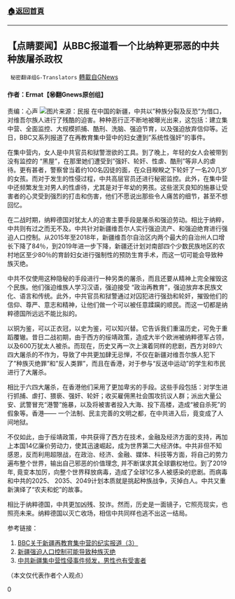 ###  [:house:返回首頁](https://github.com/ourhimalayas/txt)
---

## 【点睛要闻】从BBC报道看一个比纳粹更邪恶的中共种族屠杀政权
` 秘密翻译组G-Translators` [轉載自GNews](https://gnews.org/zh-hans/914421/)

#### 作者：Ermat【㊙️翻Gnews原创组】
责编：心声
![]()![](https://gnews.org/wp-content/uploads/2021/02/eaad3503-8e03-41ef-befd-b8d33ee69a63.jpg)图片来源：民报
在中国的新疆，中共以”种族分裂及反恐”为借口，对维吾尔族人进行了残酷的迫害。种种恶行正不断地被曝光出来，这包括：建立集中营、全面监控、大规模抓捕、酷刑、洗脑、强迫节育，以及强迫放弃信仰等。近日，BBC又系列报道了在再教育集中营中的妇女遭到”系统性强奸”的事件。

在集中营内，女人是中共官员和狱警泄欲的工具。到了晚上，年轻的女人会被带到没有监控的 “黑屋”，在那里她们遭受到”强奸、轮奸、性虐、酷刑”等非人的虐待。更有甚者，警察曾当着约100名囚徒的面，在众目睽睽之下轮奸了一名20几岁的女孩。而对于发生的性侵过程，中共高层官员还进行秘密监控。此外，在集中营中还频繁发生对男人的性虐待，尤其是对于年幼的男孩。这些泯灭良知的施暴让受害者的心灵受到强烈的打击和伤害，他们不愿说出那些令人痛苦的细节，甚至不想回忆。

在二战时期，纳粹德国对犹太人的迫害主要手段是屠杀和强迫劳动。相比于纳粹，中共则有过之而无不及。中共针对新疆维吾尔人实行强迫流产、和强迫绝育进行强迫人口控制。从2015年至2018年，新疆维吾尔自治区内两个最大的自治州人口增长下降了84％，到2019年进一步下降，新疆还计划对南部四个少数民族地区的农村地区至少80％的育龄妇女进行强制性的预防生育手术，而这一切可能会导致种族灭绝。

中共不仅使用这种隐秘的手段进行一种另类的屠杀，而且还要从精神上完全摧毁这个民族。他们强迫维族人学习汉语，强迫接受 “政治再教育”，强迫放弃本民族文化、语言和传统。此外，中共官员和狱警通过对囚犯进行强劲和轮奸，摧毁他们的信仰、尊严、意志和精神，让他们做一个可以被任意蹂躏的顺民。而这一切都是纳粹德国所远远不能比拟的。

以铜为鉴，可以正衣冠，以史为鉴，可以知兴替。它告诉我们重温历史，可免于重蹈覆辙。昔日二战初期，由于西方的绥靖政策，造成大半个欧洲被纳粹德军占领，以及600万犹太人被杀。而现在，历史又再一次上演着同样的悲剧，西方对89六四大屠杀的不作为，导致了中共更加肆无忌惮，不仅在新疆对维吾尔族人犯下了”种族灭绝罪”和”反人类罪”，而且在香港，对于参与“反送中运动”的学生和市民进行了大屠杀。

相比于六四大屠杀，在香港他们采用了更加卑劣的手段。这些手段包括：对学生进行抓捕、虐打、猥亵、强奸、轮奸；收买雇佣黑社会围攻抗议人群；派出大量公安、武警冒充“港警”施暴，以及将被害者投入大海、投下高楼，造成“被自杀死”的假象等。香港—— 一个法制、民主完善的文明之都，在中共进入后，竟变成了人间地狱。

不仅如此，由于绥靖政策，中共获得了西方在技术，金融及经济方面的支持，再加上本国14亿廉价劳动力，使其迅速崛起，成为世界第二大经济体。中共非但不知感恩，反而利用超限战，在政治、经济、金融、媒体、科技等方面，将自己的势力遍布整个世界，输出自己邪恶的价值理念, 并不断谋求其全球霸权地位。到了2019年, 竟变本加厉，向整个世界释放病毒，造成了全球1亿多人被感染的悲剧。而病毒和中共的2025、 2035、2049计划本质就是挑起种族战争，灭掉白人。中共又重新演绎了“农夫和蛇”的故事。

相比于纳粹德国，中共更加凶残、狡诈。然而，历史是一面镜子，它照亮现实，也照亮未来。纳粹德国以灭亡收场，相信中共同样也逃不出这一结局。

参考链接：

1. [BBC关于新疆再教育集中营的纪实报道（3）](https://gnews.org/zh-hans/896661/)
2. [新疆强迫人口控制可能导致种族灭绝](https://www.rfa.org/mandarin/zhuanlan/jieduxinjiang/xj-07092020115759.html)
3. [中共新疆集中营性侵事件频发，男性也有受害者](https://gnews.org/zh-hans/904209/)


（本文仅代表作者个人观点）

0
